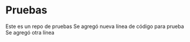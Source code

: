 # Pruebas
Este es un repo de pruebas
Se agregó nueva línea de código para prueba
Se agregó otra línea
